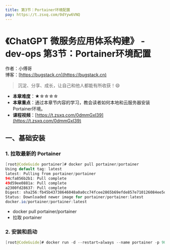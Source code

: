 ```yaml
---
title: 第3节：Portainer环境配置
pay: https://t.zsxq.com/0dYyw6VNQ
---
```


# 《ChatGPT 微服务应用体系构建》 - dev-ops 第3节：Portainer环境配置

作者：小傅哥
<br/>博客：[https://bugstack.cn](https://bugstack.cn)

>沉淀、分享、成长，让自己和他人都能有所收获！😄

- **本章难度**：★☆☆☆☆
- **本章重点**：通过本章节内容的学习，教会读者如何本地和云服务器安装Portainer环境。
- **课程视频**：[https://t.zsxq.com/0dmmGxI39](https://t.zsxq.com/0dmmGxI39)


## 一、基础安装

### 1. 拉取最新的 Portainer

```java
[root@CodeGuide portainer]# docker pull portainer/portainer
Using default tag: latest
latest: Pulling from portainer/portainer
94cfa856b2b1: Pull complete 
49d59ee0881a: Pull complete 
a2300fd28637: Pull complete 
Digest: sha256:fb45b43738646048a0a0cc74fcee2865b69efde857e710126084ee5de9be0f3f
Status: Downloaded newer image for portainer/portainer:latest
docker.io/portainer/portainer:latest
```

- docker pull portainer/portainer
- 拉取 portainer

### 2. 安装和启动

```java
[root@CodeGuide]# docker run -d --restart=always --name portainer -p 9000:9000 -v /var/run/docker.sock:/var/run/docker.sock portainer/portainer
```